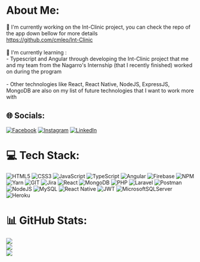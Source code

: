 # About Me:
🔭 I'm currently working on the Int-Clinic project, you can check the repo of the app down bellow for more details<br>https://github.com/cmleo/Int-Clinic<br><br>🌱 I'm currently learning :<br>     - Typescript and Angular through developing the Int-Clinic project that me and my team from the Nagarro's Internship (that I recently finished) worked on during the program<br><br>  - Other technologies like React, React Native, NodeJS, ExpressJS, MongoDB are also on my list of future technologies that I want to work more with


## 🌐 Socials:
[![Facebook](https://img.shields.io/badge/Facebook-%231877F2.svg?logo=Facebook&logoColor=white)](https://facebook.com/leo.marinel13) [![Instagram](https://img.shields.io/badge/Instagram-%23E4405F.svg?logo=Instagram&logoColor=white)](https://instagram.com/const.leo) [![LinkedIn](https://img.shields.io/badge/LinkedIn-%230077B5.svg?logo=linkedin&logoColor=white)](https://linkedin.com/in/constantin-leonard) 

# 💻 Tech Stack:
![HTML5](https://img.shields.io/badge/html5-%23E34F26.svg?style=for-the-badge&logo=html5&logoColor=white) ![CSS3](https://img.shields.io/badge/css3-%231572B6.svg?style=for-the-badge&logo=css3&logoColor=white) ![JavaScript](https://img.shields.io/badge/javascript-%23323330.svg?style=for-the-badge&logo=javascript&logoColor=%23F7DF1E) ![TypeScript](https://img.shields.io/badge/typescript-%23007ACC.svg?style=for-the-badge&logo=typescript&logoColor=white) ![Angular](https://img.shields.io/badge/angular-%23DD0031.svg?style=for-the-badge&logo=angular&logoColor=white) ![Firebase](https://img.shields.io/badge/firebase-%23039BE5.svg?style=for-the-badge&logo=firebase) ![NPM](https://img.shields.io/badge/NPM-%23000000.svg?style=for-the-badge&logo=npm&logoColor=white) ![Yarn](https://img.shields.io/badge/yarn-%232C8EBB.svg?style=for-the-badge&logo=yarn&logoColor=white) ![GIT](https://img.shields.io/badge/Git-fc6d26?style=for-the-badge&logo=git&logoColor=white) ![Jira](https://img.shields.io/badge/jira-%230A0FFF.svg?style=for-the-badge&logo=jira&logoColor=white) ![React](https://img.shields.io/badge/react-%2320232a.svg?style=for-the-badge&logo=react&logoColor=%2361DAFB) ![MongoDB](https://img.shields.io/badge/MongoDB-%234ea94b.svg?style=for-the-badge&logo=mongodb&logoColor=white) ![PHP](https://img.shields.io/badge/php-%23777BB4.svg?style=for-the-badge&logo=php&logoColor=white) ![Laravel](https://img.shields.io/badge/laravel-%23FF2D20.svg?style=for-the-badge&logo=laravel&logoColor=white) ![Postman](https://img.shields.io/badge/Postman-FF6C37?style=for-the-badge&logo=postman&logoColor=white) ![NodeJS](https://img.shields.io/badge/node.js-6DA55F?style=for-the-badge&logo=node.js&logoColor=white) ![MySQL](https://img.shields.io/badge/mysql-%2300f.svg?style=for-the-badge&logo=mysql&logoColor=white) ![React Native](https://img.shields.io/badge/react_native-%2320232a.svg?style=for-the-badge&logo=react&logoColor=%2361DAFB) ![JWT](https://img.shields.io/badge/JWT-black?style=for-the-badge&logo=JSON%20web%20tokens) ![MicrosoftSQLServer](https://img.shields.io/badge/Microsoft%20SQL%20Sever-CC2927?style=for-the-badge&logo=microsoft%20sql%20server&logoColor=white) ![Heroku](https://img.shields.io/badge/heroku-%23430098.svg?style=for-the-badge&logo=heroku&logoColor=white)
# 📊 GitHub Stats:
![](https://github-readme-stats.vercel.app/api?username=cmleo&theme=blue-green&hide_border=true&include_all_commits=true&count_private=true)<br/>
![](https://github-readme-streak-stats.herokuapp.com/?user=cmleo&theme=blue-green&hide_border=true)<br/>
![](https://github-readme-stats.vercel.app/api/top-langs/?username=cmleo&theme=blue-green&hide_border=true&include_all_commits=true&count_private=true&layout=compact)
